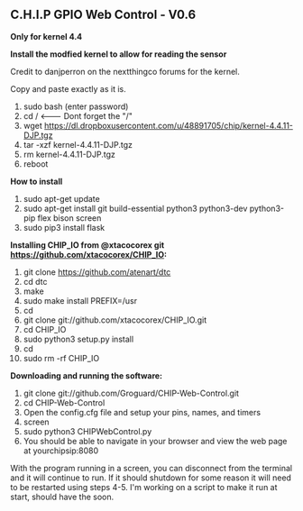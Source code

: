 

## C.H.I.P GPIO Web Control - V0.6

**Only for kernel 4.4**

**Install the modfied kernel to allow for reading the sensor**

Credit to danjperron on the nextthingco forums for the kernel.

Copy and paste exactly as it is.

1. sudo bash (enter password)
2. cd /   <--- Dont forget the "/"
3. wget https://dl.dropboxusercontent.com/u/48891705/chip/kernel-4.4.11-DJP.tgz
4. tar -xzf kernel-4.4.11-DJP.tgz
5. rm kernel-4.4.11-DJP.tgz
6. reboot

**How to install**

1. sudo apt-get update
2. sudo apt-get install git build-essential python3 python3-dev python3-pip flex bison screen
3. sudo pip3 install flask

**Installing CHIP_IO from @xtacocorex git https://github.com/xtacocorex/CHIP_IO:**

1. git clone https://github.com/atenart/dtc
2. cd dtc
3. make
4. sudo make install PREFIX=/usr
5. cd
6. git clone git://github.com/xtacocorex/CHIP_IO.git
7. cd CHIP_IO
8. sudo python3 setup.py install
9. cd
10. sudo rm -rf CHIP_IO


**Downloading and running the software:**

1. git clone git://github.com/Groguard/CHIP-Web-Control.git
2. cd CHIP-Web-Control
3. Open the config.cfg file and setup your pins, names, and timers
4. screen
5. sudo python3 CHIPWebControl.py
6. You should be able to navigate in your browser and view the web page at yourchipsip:8080

With the program running in a screen, you can disconnect from the terminal and it will continue to run. If it should shutdown for some reason it will need to be restarted using steps 4-5. I'm working on a script to make it run at start, should have the soon.

